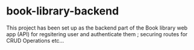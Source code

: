 # book-library-backend
This project has been set up as the backend part of the Book library web app (API) for regsitering user and authenticate them ; securing routes for CRUD Operations  etc...
